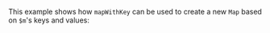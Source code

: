 This example shows how `mapWithKey` can be used to create a new `Map` based on `$m`'s keys and values:
